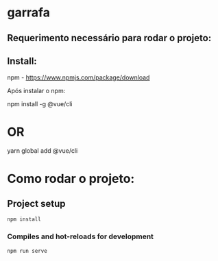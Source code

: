 # garrafa

## Requerimento necessário para rodar o projeto:

## Install:

npm - https://www.npmjs.com/package/download

Após instalar o npm: 

npm install -g @vue/cli
# OR
yarn global add @vue/cli

# Como rodar o projeto:

## Project setup
```
npm install
```

### Compiles and hot-reloads for development
```
npm run serve
```

